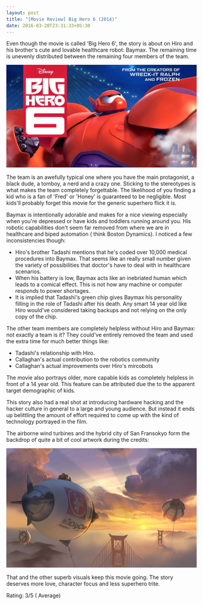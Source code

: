```yaml
---
layout: post
title: "[Movie Review] Big Hero 6 (2014)"
date: 2016-03-20T23:31:33+05:30
---
```


Even though the movie is called 'Big Hero 6', the story is about on Hiro and his brother's cute and lovable healthcare robot: Baymax.
The remaining time is unevenly distributed between the remaining four members of the team.

![Big Hero 6 (2014)](/img/movie-poster-big-hero-6-2014.jpg 'Big Hero 6 (2014)')

The team is an awefully typical one where you have the main protagonist, a black dude, a tomboy, a nerd and a crazy one.
Sticking to the stereotypes is what makes the team completely forgettable.
The likelihood of you finding a kid who is a fan of 'Fred' or 'Honey' is guaranteed to be negligible.
Most kids'll probably forget this movie for the generic superhero flick it is.

Baymax is intentionally adorable and makes for a nice viewing especially when you're depressed or have kids and toddlers running around you.
His robotic capabilities don't seem far removed from where we are in healthcare and biped automation ( think Boston Dynamics).
I noticed a few inconsistencies though:

* Hiro's brother Tadashi mentions that he's coded over 10,000 medical procedures into Baymax.
That seems like an really small number given the variety of possibilities that doctor's have to deal with in healthcare scenarios.
* When his battery is low, Baymax acts like an inebriated human which leads to a comical effect.
This is not how any machine or computer responds to power shortages.
* It is implied that Tadashi's green chip gives Baymax his personality filling in the role of Tadashi after his death.
Any smart 14 year old like Hiro would've considered taking backups and not relying on the only copy of the chip.

The other team members are completely helpless without Hiro and Baymax: not exactly a team is it?
They could've entirely removed the team and used the extra time for much better things like:

* Tadashi's relationship with Hiro.
* Callaghan's actual contribution to the robotics community
* Callaghan's actual improvements over Hiro's mircobots

The movie also portrays older, more capable kids as completely helpless in front of a 14 year old.
This feature can be attributed due the to the apparent target demographic of kids.

This story also had a real shot at introducing hardware hacking and the hacker culture in general to a large and young audience.
But instead it ends up belittling the amount of effort required to come up with the kind of technology portrayed in the film.

The airborne wind turbines and the hybrid city of San Fransokyo form the backdrop of quite a bit of cool artwork during the credits:

![Big Hero 6 - Airborne Wind Turbines](/img/big-hero-6-wind-turbines.jpg 'Big Hero 6 - Airborne Wind Turbines')

That and the other superb visuals keep this movie going.
The story deserves more love, character focus and less superhero trite.

Rating: 3/5 ( Average)

